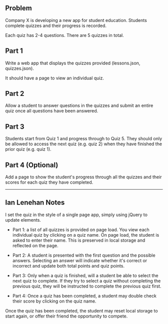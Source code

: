Problem
-------

Company X is developing a new app for student education. Students complete quizzes and their progress is recorded.

Each quiz has 2-4 questions. There are 5 quizzes in total.


Part 1
------

Write a web app that displays the quizzes provided (lessons.json, quizzes.json).

It should have a page to view an individual quiz.


Part 2
------

Allow a student to answer questions in the quizzes and submit an entire quiz once all questions have been answered.


Part 3
------

Students start from Quiz 1 and progress through to Quiz 5. They should only be allowed to access the next quiz (e.g. quiz 2) when they have finished the prior quiz (e.g. quiz 1).


Part 4 (Optional)
-----------------

Add a page to show the student's progress through all the quizzes and their scores for each quiz they have completed.

- - - - - - - - - - - - - - -

Ian Lenehan Notes
------------------
I set the quiz in the style of a single page app, simply using jQuery to update elements.

* Part 1: a list of all quizzes is provided on page load. You view each individual quiz by clicking on a quiz name. On page load, the student is asked to enter their name. This is preserved in local storage and reflected on the page.

* Part 2: A student is presented with the first question and the possible answers. Selecting an answer will indicate whether it's correct or incorrect and update both total points and quiz points.

* Part 3: Only when a quiz is finished, will a student be able to select the next quiz to complete. If they try to select a quiz without completing the previous quiz, they will be instructed to complete the previous quiz first.

* Part 4: Once a quiz has been completed, a student may double check their score by clicking on the quiz name.

Once the quiz has been completed, the student may reset local storage to start again, or offer their friend the opportunity to compete. 
